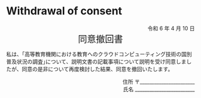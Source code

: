 # Withdrawal of consent

<div align="right">令和 6 年 4 月 10 日</div>
<div align="center"><font size="5">同意撤回書</font></div>

私は、｢高等教育機関における教育へのクラウドコンピューティング技術の国別普及状況の調査｣について、説明文書の記載事項について説明を受け同意しましたが、同意の是非について再度検討した結果、同意を撤回いたします。

<div align="right">住所 〒_______________________</div>
<div align="right">氏名 _________________________</div>
